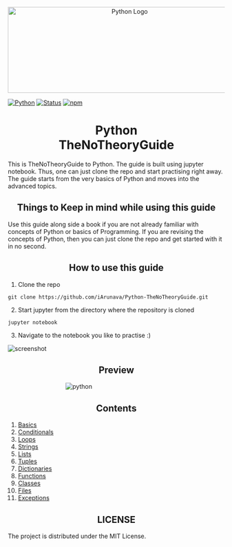 <p align="center">
  <a href="#">
  <img src="https://user-images.githubusercontent.com/26242097/35469104-f41f26d0-0353-11e8-99b0-bec803667ab3.png" alt="Python Logo" width="550" height="200" />
  </a>
</p>

[![Python](https://img.shields.io/badge/PYTHON-3.6-blue.svg?style=for-the-badge)]()
[![Status](https://img.shields.io/badge/status-maintained-brightgreen.svg?style=for-the-badge)]()
[![npm](https://img.shields.io/npm/l/express.svg?style=for-the-badge)]()

<h1 align="center"> Python<br/>TheNoTheoryGuide </h1>

This is TheNoTheoryGuide to Python.
The guide is built using jupyter notebook. Thus, one can just clone the repo and start practising right away.
The guide starts from the very basics of Python and moves into the advanced topics.


<h2 align="center">Things to Keep in mind while using this guide</h2>

Use this guide along side a book if you are not already familiar with concepts of Python or basics of Programming.
If you are revising the concepts of Python, then you can just clone the repo and get started with it in no second.

<h2 align="center"> How to use this guide </h2>

1) Clone the repo
```
git clone https://github.com/iArunava/Python-TheNoTheoryGuide.git
```
2) Start jupyter from the directory where the repository is cloned
```
jupyter notebook
```
3) Navigate to the notebook you like to practise :)

![screenshot](https://user-images.githubusercontent.com/26242097/35472641-0cffbe04-0399-11e8-8213-4a3d0b402e51.png)

<h2 align="center"> Preview </h2>

&nbsp;&nbsp;&nbsp;&nbsp;&nbsp;&nbsp;&nbsp;&nbsp;&nbsp;&nbsp;&nbsp;&nbsp;&nbsp;&nbsp;&nbsp;&nbsp;&nbsp;&nbsp;&nbsp;&nbsp;&nbsp;&nbsp;&nbsp;&nbsp;&nbsp;&nbsp;&nbsp;&nbsp;&nbsp;&nbsp;&nbsp;&nbsp;&nbsp;&nbsp;![python](https://user-images.githubusercontent.com/26242097/35479161-59b187be-0416-11e8-85c1-345f5cc4c425.gif)

<h2 align="center"> Contents </h2>

1) <a href="https://nbviewer.jupyter.org/github/iArunava/Python-TheNoTheoryGuide/blob/master/001_basics.ipynb" target="_blank"> Basics </a>
2) <a href="https://nbviewer.jupyter.org/github/iArunava/Python-TheNoTheoryGuide/blob/master/002_conditionals.ipynb" target="_blank"> Conditionals </a>
3) <a href="https://nbviewer.jupyter.org/github/iArunava/Python-TheNoTheoryGuide/blob/master/003_loops.ipynb" target="_blank"> Loops </a>
4) <a href="https://nbviewer.jupyter.org/github/iArunava/Python-TheNoTheoryGuide/blob/master/004_strings.ipynb" target="_blank"> Strings </a>
5) <a href="https://nbviewer.jupyter.org/github/iArunava/Python-TheNoTheoryGuide/blob/master/005_lists.ipynb" target="_blank"> Lists </a>
6) <a href="https://nbviewer.jupyter.org/github/iArunava/Python-TheNoTheoryGuide/blob/master/006_tuples.ipynb" target="_blank"> Tuples </a>
7) <a href="https://nbviewer.jupyter.org/github/iArunava/Python-TheNoTheoryGuide/blob/master/007_dictionaries.ipynb" target="_blank"> Dictionaries </a>
8) <a href="https://nbviewer.jupyter.org/github/iArunava/Python-TheNoTheoryGuide/blob/master/008_functions.ipynb" target="_blank"> Functions </a>
9) <a href="https://nbviewer.jupyter.org/github/iArunava/Python-TheNoTheoryGuide/blob/master/009_classes.ipynb" target="_blank"> Classes </a>
10) <a href="https://nbviewer.jupyter.org/github/iArunava/Python-TheNoTheoryGuide/blob/master/010_files.ipynb" target="_blank"> Files </a>
11) <a href="https://nbviewer.jupyter.org/github/iArunava/Python-TheNoTheoryGuide/blob/master/011_exceptions.ipynb" target="_blank"> Exceptions </a>


<h2 align="center"> LICENSE </h2>

The project is distributed under the MIT License.
